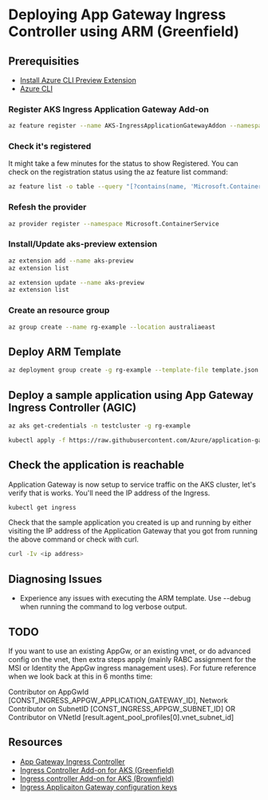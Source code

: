Deploying App Gateway Ingress Controller using ARM (Greenfield)
==============

Prerequisities
--------------

* [Install Azure CLI Preview Extension](https://github.com/Azure/azure-cli-extensions/tree/master/src/aks-preview)
* [Azure CLI](https://docs.microsoft.com/en-us/cli/azure/install-azure-cli)

### Register AKS Ingress Application Gateway Add-on
```sh
az feature register --name AKS-IngressApplicationGatewayAddon --namespace Microsoft.Containerservice
```

### Check it's registered
It might take a few minutes for the status to show Registered. You can check on the registration status using the az feature list command:

```sh
az feature list -o table --query "[?contains(name, 'Microsoft.ContainerService/AKS-IngressApplicationGatewayAddon')].{Name:name,State:properties.state}"
```
### Refesh the provider
```sh
az provider register --namespace Microsoft.ContainerService
```

### Install/Update aks-preview extension
```sh
az extension add --name aks-preview
az extension list
```
```sh
az extension update --name aks-preview
az extension list
```

### Create an resource group
```sh
az group create --name rg-example --location australiaeast
```

Deploy ARM Template
-------------------
```sh
az deployment group create -g rg-example --template-file template.json
```

Deploy a sample application using App Gateway Ingress Controller (AGIC)
-----------------------------------------------------------------------
```sh
az aks get-credentials -n testcluster -g rg-example
```
```sh
kubectl apply -f https://raw.githubusercontent.com/Azure/application-gateway-kubernetes-ingress/master/docs/examples/aspnetapp.yaml
```

Check the application is reachable
----------------------------------
Application Gateway is now setup to service traffic on the AKS cluster, let's verify that is works. You'll need the IP address of the Ingress.
```sh
kubectl get ingress
```
Check that the sample application you created is up and running by either visiting the IP address of the Application Gateway that you got from running the above command or check with curl.
```sh
curl -Iv <ip address>
```

Diagnosing Issues
-----------------
* Experience any issues with executing the ARM template. Use --debug when running the command to log verbose output.


TODO
----
If you want to use an existing AppGw, or an existing vnet, or do advanced config on the vnet, then extra steps apply (mainly RABC assignment for the MSI or Identity the AppGw ingress management uses).
For future reference when we look back at this in 6 months time:

Contributor on AppGwId [CONST_INGRESS_APPGW_APPLICATION_GATEWAY_ID],
Network Contributor on SubnetID [CONST_INGRESS_APPGW_SUBNET_ID]
OR Contributor on VNetId [result.agent_pool_profiles[0].vnet_subnet_id]

Resources
---------

* [App Gateway Ingress Controller](https://azure.github.io/application-gateway-kubernetes-ingress/)
* [Ingress Controller Add-on for AKS (Greenfield)](https://docs.microsoft.com/en-us/azure/application-gateway/tutorial-ingress-controller-add-on-new)
* [Ingress controller Add-on for AKS (Brownfield)](https://docs.microsoft.com/en-us/azure/application-gateway/tutorial-ingress-controller-add-on-existing)
* [Ingress Applicaiton Gateway configuration keys](https://github.com/Azure/azure-cli-extensions/blob/dcdb8b865cb95dbe0522210d749e2db528d0b89c/src/aks-preview/azext_aks_preview/_consts.py#L16)


